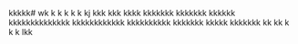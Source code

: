 kkkkk# wk
k
k
k
k
k
kj
kkk
kkk
kkkk
kkkkkkk
kkkkkkk
kkkkkk
kkkkkkkkkkkkkk
kkkkkkkkkkkk
kkkkkkkkkk
kkkkkkk
kkkkk
kkkkkkk
kk
kk
k
k
k
lkk
